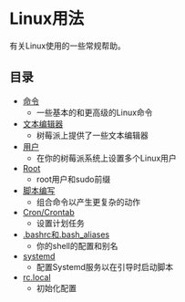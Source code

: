 # Linux用法

有关Linux使用的一些常规帮助。

## 目录

- [命令](docs/linux/usage/commands.md)
    - 一些基本的和更高级的Linux命令
- [文本编辑器](docs/linux/usage/text-editors.md)
    - 树莓派上提供了一些文本编辑器
- [用户](docs/linux/usage/users.md)
    - 在你的树莓派系统上设置多个Linux用户
- [Root](docs/linux/usage/root.md)
    - root用户和sudo前缀
- [脚本编写](docs/linux/usage/scripting.md)
    - 组合命令以产生更复杂的动作
- [Cron/Crontab](docs/linux/usage/cron.md)
    - 设置计划任务
- [.bashrc和.bash_aliases](docs/linux/usage/bashrc.md)
    - 你的shell的配置和别名
- [systemd](docs/linux/usage/systemd.md)
    - 配置Systemd服务以在引导时启动脚本
- [rc.local](docs/linux/usage/rc-local.md)
    - 初始化配置
